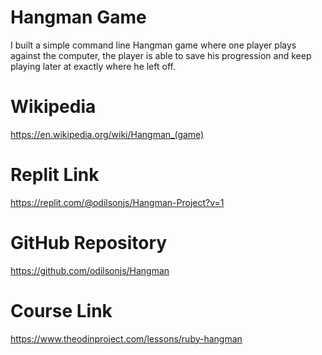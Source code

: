 # Hangman Game
I built a simple command line Hangman game where one player plays against the computer, the player is able to save his progression and keep playing  later at exactly where he left off.

# Wikipedia
https://en.wikipedia.org/wiki/Hangman_(game)

# Replit Link
https://replit.com/@odilsonjs/Hangman-Project?v=1

# GitHub Repository
https://github.com/odilsonjs/Hangman

# Course Link
https://www.theodinproject.com/lessons/ruby-hangman